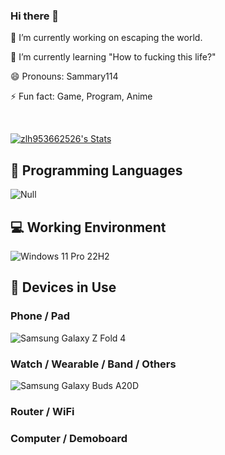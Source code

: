 ### Hi there 👋

🔭 I’m currently working on escaping the world.

🌱 I’m currently learning "How to fucking this life?"

😄 Pronouns: Sammary114

⚡ Fun fact: Game, Program, Anime
<!--
**zlh953662526/zlh953662526** is a ✨ _special_ ✨ repository because its `README.md` (this file) appears on your GitHub profile.

Here are some ideas to get you started:

- 🔭 I’m currently working on ...
- 🌱 I’m currently learning ...
- 👯 I’m looking to collaborate on ...
- 🤔 I’m looking for help with ...
- 💬 Ask me about ...
- 📫 How to reach me: ...
- 😄 Pronouns: ...
- ⚡ Fun fact: ...
-->
<br>

<p align="left">
  <a href="https://github.com/zlh953662526" class="rich-diff-level-one">
    <img src="https://github-readme-stats.vercel.app/api?username=zlh953662526&show_icons=true&theme=radical" alt="zlh953662526's Stats" >
    <!-- &hide=issues
    <img src="https://github-readme-stats.vercel.app/api?username=zlh953662526&hide=issues&title_color=333&text_color=777" alt="zlh953662526's Stats" >
    -->
  </a>
</p>

## 🌱 Programming Languages

![Null](https://img.shields.io/badge/Null-00adef)

## 💻 Working Environment

![Windows 11 Pro 22H2](https://img.shields.io/badge/Windows%2011%20Pro%2022H2-00adef?style=flat-square&logo=windows&logoColor=ffffff)

## 📱 Devices in Use

### Phone / Pad

![Samsung Galaxy Z Fold 4](https://img.shields.io/badge/Windows%2011%20Pro%2022H2-00adef?style=flat-square&logo=samsung&logoColor=ffffff)

### Watch / Wearable / Band / Others

![Samsung Galaxy Buds A20D]()

### Router / WiFi

### Computer / Demoboard
